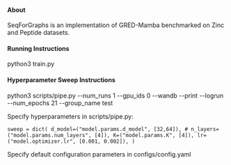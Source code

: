 #### About

SeqForGraphs is an implementation of GRED-Mamba benchmarked on Zinc and Peptide datasets.

#### Running Instructions

python3 train.py

#### Hyperparameter Sweep Instructions

python3 scripts/pipe.py --num_runs 1 --gpu_ids 0 --wandb --print --logrun --num_epochs 21 --group_name test

Specify hyperparameters in scripts/pipe.py:

`sweep = dict(
    d_model=("model.params.d_model", [32,64]),
    # n_layers=("model.params.num_layers", [4]),
    K=("model.params.K", [4]),
    lr=("model.optimizer.lr", [0.001, 0.002]),
)`

Specify default configuration parameters in configs/config.yaml


